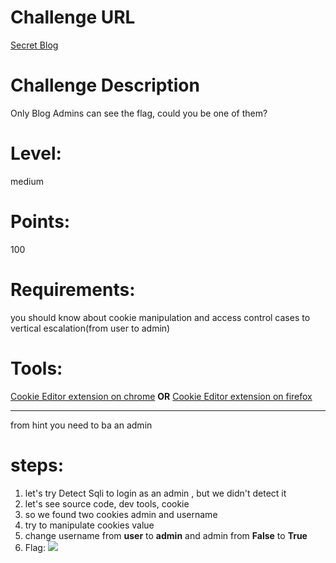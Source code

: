 Challenge URL
===============
[Secret Blog](https://cybertalents.com/challenges/web/secret-blog)

Challenge Description
===============
Only Blog Admins can see the flag, could you be one of them?

Level:
===============
medium

Points:
===============
100

Requirements: 
===============
you should know about cookie manipulation and access control cases to vertical escalation(from user to admin)

Tools:
===============
[Cookie Editor extension on chrome](https://chrome.google.com/webstore/detail/cookie-editor/hlkenndednhfkekhgcdicdfddnkalmdm)
**OR**
[Cookie Editor extension on firefox](https://addons.mozilla.org/ar/firefox/addon/cookie-editor/)

___

from hint you need to ba an admin 
# steps:
1. let's try Detect Sqli to login as an admin , but we didn't detect it 
2. let's see source code, dev tools, cookie
3. so we found two cookies admin and username 
4. try to manipulate cookies value
5. change username from **user** to **admin** and admin from **False** to **True**
6. Flag: 
![](images/secretblog/Flag.png)
